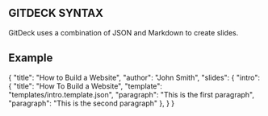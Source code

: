 GITDECK SYNTAX
--------------

GitDeck uses a combination of JSON and Markdown to create slides.

Example
-------

{
  "title": "How to Build a Website",
  "author": "John Smith",
  "slides": {
    "intro": {
      "title": "How To Build a Website",
      "template": "templates/intro.template.json",
      "paragraph": "This is the first paragraph",
      "paragraph": "This is the second paragraph"
    },
  }
}
